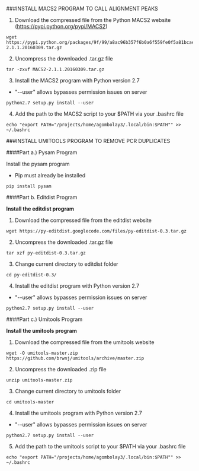 ###INSTALL MACS2 PROGRAM TO CALL ALIGNMENT PEAKS

1. Download the compressed file from the Python MACS2 website (https://pypi.python.org/pypi/MACS2)
```
wget https://pypi.python.org/packages/9f/99/a8ac96b357f6b0a6f559fe0f5a81bcae12b98579551620ce07c5183aee2c/MACS2-2.1.1.20160309.tar.gz
```
&nbsp; 
2. Uncompress the downloaded .tar.gz file
```
tar -zxvf MACS2-2.1.1.20160309.tar.gz
```
&nbsp; 
3. Install the MACS2 program with Python version 2.7  
* "--user" allows bypasses permission issues on server
```
python2.7 setup.py install --user
```
&nbsp; 
4. Add the path to the MACS2 script to your $PATH via your .bashrc file
```
echo "export PATH="/projects/home/agombolay3/.local/bin:$PATH"" >> ~/.bashrc
```

###INSTALL UMITOOLS PROGRAM TO REMOVE PCR DUPLICATES

####Part a.) Pysam Program

Install the pysam program  
* Pip must already be installed
```
pip install pysam
```

####Part b. Editdist Program

**Install the editdist program**

1. Download the compressed file from the editdist website
```
wget https://py-editdist.googlecode.com/files/py-editdist-0.3.tar.gz
```
&nbsp; 
2. Uncompress the downloaded .tar.gz file
```
tar xzf py-editdist-0.3.tar.gz
```
&nbsp; 
3. Change current directory to editdist folder
```
cd py-editdist-0.3/
```
&nbsp; 
4. Install the editdist program with Python version 2.7
* "--user" allows bypasses permission issues on server
```
python2.7 setup.py install --user
```

####Part c.) Umitools Program

**Install the umitools program**

1. Download the compressed file from the umitools website
```
wget -O umitools-master.zip https://github.com/brwnj/umitools/archive/master.zip
```
&nbsp; 
2. Uncompress the downloaded .zip file
```
unzip umitools-master.zip
```
&nbsp; 
3. Change current directory to umitools folder
```
cd umitools-master
```
&nbsp; 
4. Install the umitools program with Python version 2.7 
* "--user" allows bypasses permission issues on server
```
python2.7 setup.py install --user
```
&nbsp; 
5. Add the path to the umitools script to your $PATH via your .bashrc file
```
echo "export PATH="/projects/home/agombolay3/.local/bin:$PATH"" >> ~/.bashrc
```
